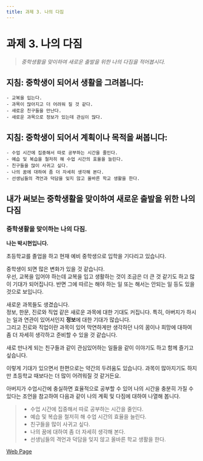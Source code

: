 ```yaml
---
title: 과제 3. 나의 다짐
---
```


# 과제 3. 나의 다짐
> *중학생활을 맞이하여 새로운 출발을 위한 나의 다짐을 적어봅시다.*

## 지침: 중학생이 되어서 생활을 그려봅니다:

    - 교복을 입는다.
    - 과목이 많아지고 더 어려워 질 것 같다.
    - 새로운 친구들을 만난다.
    - 새로운 과목으로 정보가 있는데 관심이 많다.

## 지침: 중학생이 되어서 계획이나 목적을 써봅니다:

    - 수업 시간에 집중해서 따로 공부하는 시간을 줄인다.
    - 예습 및 복습을 철저히 해 수업 시간의 효율을 늘린다.
    - 친구들을 많이 사귀고 싶다.
    - 나의 꿈에 대하여 좀 더 자세히 생각해 본다.
    - 선생님들의 격언과 덕담을 잊지 않고 올바른 학교 생활을 한다.

## 내가 써보는 중학생활을 맞이하여 새로운 출발을 위한 **나의 다짐**

### 중학생활을 맞이하는 나의 다짐.

**나는 박시현입니다.**

초등학교를 졸업을 하고 현재 예비 중학생으로 입학을 기다리고 있습니다.  

중학생이 되면 많은 변화가 있을 것 같습니다.  
우선, 교복을 입어야 하는데 교복을 입고 생활하는 것이 조금은 더 큰 것 같기도 하고 많이 기대가 되어집니다. 반면 그에 따르는 해야 하는 일 또는 해서는 안되는 일 등도 있을 것으로 보입니다.

새로운 과목들도 생겼습니다.  
정보, 한문, 진로와 직업 같은 새로운 과목에 대한 기대도 커집니다.
특히, 아버지가 하시는 일과 연관이 있어서인지 **정보**에 대한 기대가 많습니다.  
그리고 진로와 직업이란 과목이 있어 막연하게만 생각하던 나의 꿈이나 희망에 대하여 좀 더 자세히 생각하고 준비할 수 있을 것 같습니다.

새로 만나게 되는 친구들과 같이 관심있어하는 일들을 같이 이야기도 하고 함께 즐기고 싶습니다.

이렇게 기대가 있으면서 한편으로는 약간의 두려움도 있습니다. 과목이 많아지기도 하지만 초등학교 때보다는 더 많이 어려워질 것 같거든요.

아버지가 수업시간에 충실하면 효율적으로 공부할 수 있어 나의 시간을 충분히 가질 수 있다는 조언을 참고하여 다음과 같이 나의 계획 및 다짐에 대하여 나열해 봅니다.

>    - 수업 시간에 집중해서 따로 공부하는 시간을 줄인다.
>    - 예습 및 복습을 철저히 해 수업 시간의 효율을 늘린다.
>    - 친구들을 많이 사귀고 싶다.
>    - 나의 꿈에 대하여 좀 더 자세히 생각해 본다.
>    - 선생님들의 격언과 덕담을 잊지 않고 올바른 학교 생활을 한다.

[Web Page](https://shpark1013.github.io/MiddleSchool/03.MyPromise)
